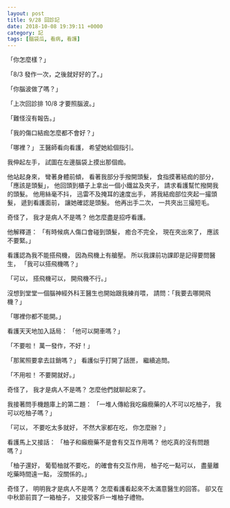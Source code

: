 ```yaml
---
layout: post
title: 9/28 回診記
date: 2018-10-08 19:39:11 +0000
category: 記
tags: [腦袋瓜, 看病, 看護]
---
```


「你怎麼樣？」

「8/3 發作一次，之後就好好的了。」

<!--more-->
「你腦波做了嗎？」

「上次回診排 10/8 才要照腦波。」

「難怪沒有報告。」

「我的傷口結痂怎麼都不會好？」

「哪裡？」
王醫師看向看護，
希望她給個指引。

我伸起左手，
試圖在左邊腦袋上摸出那個痂。

他站起身來，
彎著身體前傾，
看著我部分手撥開頭髮，
食指摸著結痂的部分，
「應該是頭髮」，
他回頭到櫃子上拿出一個小鐵盆及夾子，
請求看護幫忙撥開我的頭髮。
他用絲毫不抖，
迅雷不及掩耳的速度出手，
將我結痂部位夾起一撮頭髮，
遞到看護面前，
讓她確認是頭髮。
他再出手二次，
一共夾出三撮短毛。

奇怪了，
我才是病人不是嗎？
他怎麼盡是招呼看護。

他解釋道：
「有時候病人傷口會碰到頭髮，
癒合不完全，
現在夾出來了，
應該不要緊。」

看護認為我不能搭飛機，
因為飛機上有艙壓。
所以我課前功課即是記得要問醫生，
「我可以搭飛機嗎？」

「可以，
搭飛機可以，
開飛機不行。」

沒想到堂堂一個腦神經外科王醫生也開始跟我練肖喂，
請問：「我要去哪開飛機？」

「哪裡你都不能開。」

看護天天地加入話局：
「他可以開車嗎？」

「不要啦！
萬一發作，不好！」

「那駕照要拿去註銷嗎？」
看護似乎打開了話匣，
繼續追問。

「不用啦！
不要開就好。」

奇怪了，
我才是病人不是嗎？
怎麼他們就聊起來了。

我接著問手機題庫上的第二題：
「一堆人傳給我吃癲癇藥的人不可以吃柚子，
我可以吃柚子嗎？」

「可以，
不要吃太多就好，
不然大家都在吃，
你怎麼辦？」

看護馬上又接話：
「柚子和癲癇藥不是會有交互作用嗎？
他吃真的沒有問題嗎？」

「柚子還好，
葡萄柚就不要吃，
的確會有交互作用，
柚子吃一點可以，
盡量離吃藥時間遠一點，
沒關係的。」

奇怪了，
明明我才是病人不是嗎？
怎麼看護看起來不太滿意醫生的回答。
卻又在中秋節前買了一箱柚子，
又接受客戶一堆柚子禮物。
